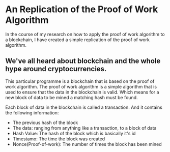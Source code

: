 # An Replication of the Proof of Work Algorithm

In the course of my research on how to apply the proof of work algorithm to a blockchain, I have created a simple replication of the proof of work algorithm.

## We've all heard about blockchain and the whole hype around cryptocurrencies.

This particular programme is a blockchain that is based on the proof of work algorithm. The proof of work algorithm is a simple algorithm that is used to ensure that the data in the blockchain is valid. Which means for a new block of data to be mined a matching hash must be found.


Each block of data in the blockchain is called a transaction.
And it contains the following information:
- The previous hash of the block
- The data: ranging from anything like a transaction, to a block of data
- Hash Value: The hash of the block which is basically it's id
- Timestamo: The time the block was created
- Nonce(Proof-of-work): The number of times the block has been mined